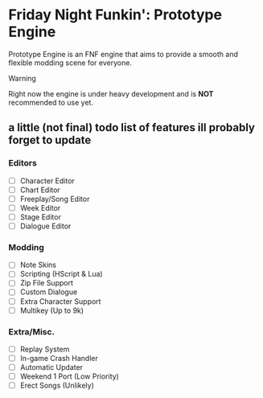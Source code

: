 # Friday Night Funkin': Prototype Engine
Prototype Engine is an FNF engine that aims to provide a smooth and flexible modding scene for everyone.


> [!WARNING]
> Right now the engine is under heavy development and is **NOT** recommended to use yet.

## a little (not final) todo list of features ill probably forget to update
### Editors
- [ ] Character Editor
- [ ] Chart Editor
- [ ] Freeplay/Song Editor
- [ ] Week Editor
- [ ] Stage Editor
- [ ] Dialogue Editor

### Modding
- [ ] Note Skins
- [ ] Scripting (HScript & Lua)
- [ ] Zip File Support
- [ ] Custom Dialogue
- [ ] Extra Character Support
- [ ] Multikey (Up to 9k)

### Extra/Misc.
- [ ] Replay System
- [ ] In-game Crash Handler
- [ ] Automatic Updater
- [ ] Weekend 1 Port (Low Priority)
- [ ] Erect Songs (Unlikely)
